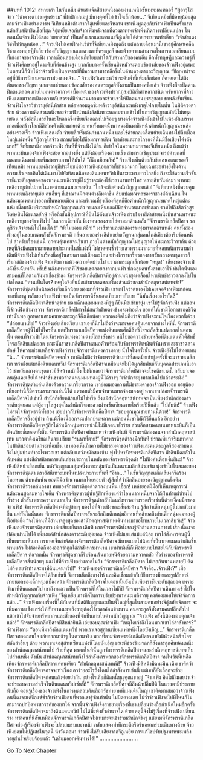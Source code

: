 ##บทที่ 1012: สหายเก่า
ในวันหนึ่ง ลำแสงเจ็ดสีสายหนึ่งลอยผ่านเหนือชั้นเมฆมณฑลอวี่
“ผู้อาวุโสจ้าว ‘วิชาดวงตาม่วงศูนย์รวม’ ที่ข้าฝึกฝนอยู่ มีบางจุดที่ไม่เข้าใจเล็กน้อย…”
จีเทียนหมิงที่มีอายุน้อยสุดถามจ้าวเฟิงอย่างเคารพ
จีเทียนหมิงต่างจากจีอู๋เหยี่ยและจีหลาน เขาเพิ่งพูดคุยกับจ้าวเฟิงเป็นครั้งแรก แต่กลับสนิทชิดเชื้อที่สุด
จีอู๋เหยี่ยเจอกับจ้าวเฟิงหลังจากที่ดวงตาเทพเจ้าเพิ่งเกิดการเปลี่ยนแปลง ในตอนนั้นจ้าวเฟิงได้ลอง ‘แยกส่วน’ เป็นครั้งแรกและเอาชนะจีอู๋เหยี่ยได้ด้วยกระบวนท่าเดียว
“เจ้าสำแดงวิชาให้ข้าดูหน่อย…”
จ้าวเฟิงไม่เคยฝึกฝนวิชาที่จีเทียนหมิงพูดถึง แต่หลายเดือนมานี้เขาอยู่ศึกษาเคล็ดวิชาและทฤษฎีที่เกี่ยวข้องกับวิญญาณและดวงตาที่ตระกูลจี
และด้วยความสามารถในการลอกเลียนแบบที่เก่งกาจของจ้าวเฟิง เวลาเดือนสองเดือนก็เทียบเท่าได้กับห้าหกปีของคนอื่น
อีกทั้งทฤษฎีและความรู้ที่จ้าวเฟิงศึกษาอยู่ในระดับที่ค่อนข้างสูง บวกกับบางครั้งเซียนซิงหมัวจะตอบข้อสงสัยของจ้าวเฟิงอยู่เสมอ
ในตอนนี้ก็นับได้ว่าจ้าวเฟิงเป็นอาจารย์ที่มีความสามารถลึกซึ้งในด้านดวงตาและวิญญาณ
“ปัญหาน่าจะอยู่ที่วิธีการฝึกเนตรดาราม่วงของเจ้า…”
จ้าวเฟิงวิเคราะห์วิชาระดับต่ำนี้เพิ่มเล็กน้อย ก็คาดเดาได้ถึงต้นตอของปัญหา
นอกจากช่วยตอบข้อสงสัยของคนตระกูลจีทั้งสามเป็นบางครั้งแล้ว จ้าวเฟิงก็จะปิดด่านฝึกตนตลอด
ภายในมนตราอากาศ เบื้องหน้าของจ้าวเฟิงปรากฏสมบัติล้ำค่าหลากชนิด
ทรัพยากรที่จ้าวเฟิงแลกมาจากเมืองความลับสวรรค์มีจำนวนมากพอจะช่วยเขาให้ฝึกตนจนบรรลุขอบเขตพลังขั้นเซียน
จ้าวเฟิงโคจรวิชาวายุอัสนีห้าสาย หล่อหลอมดูดซึมพลังวายุอัสนีและพลังธาตุไฟภายในนั้น
ในมิติดวงตาซ้าย ห้วงความคิดส่วนหนึ่งของจ้าวเฟิงนำพลังอัสนีเทวะหลอมรวมเข้าไปในกายวิญญาณอัสนีไม่หยุดหย่อน
พลังอัสนีเทวะในกะโหลกครึ่งเซียนจึงลดลงไปเรื่อยๆ
บางครั้งจ้าวเฟิงยังเข้าไปในห้วงฝันบรรพกาลเพื่อสร้างโลกมิติส่วนตัวเมืองมายาด้วย
คนทั้งหมดนั่งพาหนะบินมาถึงหน้าตำหนักวิญญาณขนส่งอย่างรวดเร็ว
จ้าวเฟิงแสดงตัว จ่ายผลึกเริ่มต้นจำนวนหนึ่ง และใช้ค่ายกลเคลื่อนย้ายเดินทางไปถึงเมืองใหญ่แห่งหนึ่ง
“ผู้อาวุโสจ้าว สถานที่ต่อไปคือมณฑลเฉิน วิชาค่ายและกลไกของที่นั่นมีชื่อเสียงโด่งดังมาก!”
จีเทียนหมิงบอกจ้าวเฟิง
ทันทีที่จ้าวเฟิงได้ยิน ก็เข้าใจในความหมายของจีเทียนหมิง
ถึงแม้ว่าพาหนะบินของจ้าวเฟิงจะสะดวกอย่างยิ่ง แต่ยังด้อยเรื่องความเร็ว สามารถเชิญปรมาจารย์ค่ายกลที่มณฑลเฉินมาช่วยเพิ่มสมรรถภาพให้มันได้
“ก็ดีเหมือนกัน!”
จ้าวเฟิงเห็นด้วยกับข้อเสนอแนะของจีเทียนหมิง
พาหนะเพลิงวายุมีประโยชน์ต่อจ้าวเฟิงน้อยกว่าที่ผ่านมามาก โดยเฉพาะอย่างยิ่งในด้านความเร็ว
จากทิศใต้เดินทางไปยังทิศเหนือของดินแดนทวีปเป็นระยะทางยาวไกลยิ่ง ถึงจะใช้ความเร็วขั้นราชันระดับสุดยอดของพาหนะเพลิงวายุก็ไม่รู้ว่าจะต้องใช้เวลานานเท่าไหร่
หลายสิบวันต่อมา
พาหนะเพลิงวายุเข้าไปภายในเขตชายแดนมณฑลเฉิน
“ใกล้จะถึงตำหนักวิญญาณแล้ว!”
จีเทียนหมิงที่ควบคุมพาหนะเพลิงวายุเอ่ย
คนอื่นๆ ที่เข้าฌานฝึกตนต่างลืมตาขึ้น
สิบแปดมณฑลของราชวงศ์ต้าเฉียน ในแต่ละมณฑลแบ่งออกเป็นหลายเมือง และบริเวณที่รุ่งเรืองที่สุดก็คือตำหนักวิญญาณขนาดใหญ่แต่ละแห่ง
เมื่อมาถึงบริเวณตำหนักวิญญาณแล้ว จะมองเห็นยอดฝีมือจำนวนมากเข้าออก รวมไปถึงสัตว์อสูรวิเศษบินได้ขนาดยักษ์ หรือถึงขั้นมีอุปกรณ์ที่บินได้ดังเช่นจ้าวเฟิง
สวบ!
เงาสีดำสายหนึ่งบินสวนพาหนะเพลิงวายุของจ้าวเฟิงไป
ในเวลาเดียวกัน มีเงาคนสองสายไล่ตามมาด้านหลัง
“จักรพรรดิเกล็ดปีศาจ รอดูซิว่าเจ้าจะหนีไปไหนได้ !”
“ยังไม่ยอมแพ้อีก!”
เงาสีขาวและดำสองร่างพุ่งมาจากด้านหลัง คนทั้งสองต่างอยู่ในขอบเขตพลังขั้นจักรพรรดิ กลิ่นอายของร่างสีดำเขย่าขวัญจนกลุ่มคนใกล้เคียงต้องรีบร้อนหนีไป
สำหรับเรื่องเช่นนี้ ทุกคนคุ้นเคยจนชินชา
ภายในตำหนักวิญญาณไม่อนุญาตให้ทะเลาะวิวาทกัน ด้วยเหตุนี้จึงมีคนมากมายหลายประเภทในที่แห่งนี้ ไม่ขาดคนชั่วร้ายเลวทรามมากมายที่หลบหนีการตามล่า
เดิมทีจ้าวเฟิงไม่เห็นเรื่องนี้อยู่ในสายตา แต่เสียงตะโกนอย่างโกรธเกรี้ยวของชายวัยกลางคนชุดขาวก็เรียกสติของจ้าวเฟิง
จ้าวเฟิงกวาดห้วงความคิดผ่านไป แววตากระตุกเล็กน้อย
“หยุด!”
เสียงของจ้าวเฟิงดังขึ้นฉับพลัน
พรึ่บ!
พลังมหาศาลที่ไร้ขอบเขตลอยลงจากบนฟ้า ปกคลุมคนทั้งสามเอาไว้
ทันใดนั้นเอง สามคนที่ไล่ตามกันมาเชื่องช้าลง จักรพรรดิเกล็ดปีศาจที่อยู่ด้านหน้าสุดเคลื่อนไหวเนิบช้าราวตกลงไปในบ่อโคลน
“ท่านเป็นใคร? เหตุใดจึงยื่นมือเข้ามาสอดของเรื่องส่วนตัวของสำนักคฤหาสน์เทพข้า!”
จักรพรรดิชุดดำสีหน้าเคร่งขรึมเล็กน้อย มองมาที่จ้าวเฟิง
เขาแน่ใจว่าตนเองไม่เคยเจอจ้าวเฟิงมาก่อน
จากที่เขาดู พลังของจ้าวเฟิงน่าจะเป็นจักรพรรดิชั้นยอดเทียบเท่ากับเขา
“นี่มันเรื่องอะไรกัน?”
จักรพรรดิเกล็ดปีศาจสีหน้าดุร้าย มองเด็กหนุ่มผมทองที่จู่ๆ ก็ยื่นมือเข้ามายุ่ง
เขาไม่รู้จักจ้าวเฟิง แต่ตอนนี้จ้าวเฟิงเข้ามาขวาง จักรพรรดิเกล็ดปีศาจไม่สนว่าฝ่ายตรงข้ามจะทำอะไร ขอแค่ให้เขามีโอกาสรอดชีวิตเท่านั้นพอ
ลูกหลานสามคนของตระกูลจีอึ้งเล็กน้อย พวกเองคิดไม่ถึงว่าจ้าวเฟิงจะสนใจเรื่องพวกนี้ด้วย
“ปล่อยเขาเสีย!”
จ้าวเฟิงเอ่ยเสียงเรียบ
เขาเองก็นึกไม่ถึงว่าจะมาเจอคนคุ้นเคยจากชางไห่ที่นี่
จักรพรรดิเกล็ดปีศาจผู้นี้ไม่ใช่ใครอื่น แต่เป็นราชาเกล็ดปีศาจแห่งดินแดนศักดิ์สิทธิ์โจรสลัดสิบแปดยอดในตอนนั้น
ตอนที่จ้าวเฟิงโดนจักรพรรดิแห่งความตายไล่ล่าสังหาร หนีไปขอความช่วยเหลือที่ดินแดนศักดิ์สิทธิ์โจรสลัดสิบแปดยอด ขณะนั้นราชาเกล็ดปีศาจเสนอตัวพร้อมกับจักรพรรดิเหมันต์จันทราและราชาฉลามยักษ์ ให้ความช่วยเหลือจ้าวเฟิงกำราบจักรพรรดิแห่งความตาย
น้ำใจในครั้งนั้น จ้าวเฟิงยังไม่ได้ทดแทน
“นี่…”
จักรพรรดิเกล็ดปีศาจตกใจ
เขาคิดไม่ถึงว่าจักรพรรดิวัยเยาว์ที่สอดมือเข้ายุ่งครั้งนี้จะมาช่วยเหลือเขา
ทว่าตั้งแต่มาถึงดินแดนทวีป จักรพรรดิเกล็ดปีศาจเหมือนจะไม่ได้ผูกสัมพันธ์กับบุคคลประเภทนี้เอาไว้
ชายวัยกลางคนชุดขาวมีสีหน้าหนักอึ้ง
ไม่นึกเลยว่าจักรพรรดิเกล็ดปีศาจจะโชคดีขนาดนี้ กลับมาเจอคนคุ้นเคยเสียได้ หนำซ้ำเขาพอจำคนหนุ่มผมทองผู้นี้ได้รางๆ
“เจ้าชักจะยุ่งมากเกินไปแล้วกระมัง!”
จักรพรรดิชุดดำแค่นเสียงด้วยความเกรี้ยวกราด
เขาย่อมมองความไม่ธรรมดาของจ้าวเฟิงออก อายุน้อยเพียงเท่านี้ก็มีความสามารถเช่นนี้ได้
แต่รอบตัวมีคนจำนวนมากจ้องมองอยู่ หากเขาปล่อยจักรพรรดิเกล็ดปีศาจไปเช่นนี้ สำนักก็เสียหน้าแย่ไม่ใช่หรือ
ถึงแม้สำนักคฤหาสน์เทพจะเป็นเพียงสำนักสองดาวระดับสุดยอด แต่ผู้อาวุโสสูงสุดในสำนักก็จะทะลวงผ่านขั้นเซียนภายในร้อยปีนี้แล้ว
“ไปกับข้า!”
จ้าวเฟิงไม่สนใจจักรพรรดิทั้งสอง เอ่ยปากกับจักรพรรดิเกล็ดปีศาจ
“ขอบคุณคุณชายท่านนี้ด้วย!”
จักรพรรดิเกล็ดปีศาจอึ้งอยู่บ้าง ถึงแม้เรื่องนี้ออกจะแปลกประหลาด แต่ตอนนี้เขาไม่มีวิธีอื่นแล้ว
อีกอย่าง จักรพรรดิเกล็ดปีศาจรู้สึกได้ว่าเด็กหนุ่มตรงหน้านี้ไม่มีเจตนาชั่วร้าย ส่วนอีกสามคนบนพาหนะบินก็เป็นอัจฉริยะชั้นยอดทั้งสิ้น
จักรพรรดิเกล็ดปีศาจบินมาหาจ้าวเฟิงทันที
จักรพรรดิสองคนจากสำนักคฤหาสน์เทพ แววตาตึงเครียดเกินจะเปรียบ
“รนหาที่ตาย!”
จักรพรรดิชุดดำลงมือทันที ปราณที่แท้จริงมหาศาลในฟ้าดินรอบด้านกระเพื่อมขึ้น
เขามองเห็นถึงความไม่ธรรมดาของจ้าวเฟิงและคนตระกูลจีสองสามคน จึงไม่บุ่มบ่ามทำอะไรพวกเขา แต่กลับแกว่งหมัดสองข้าง พุ่งไปหาจักรพรรดิเกล็ดปีศาจ
ฟ้าดินมืดสลัวในฉับพลัน แสงสีดำสนิทหลายเส้นส่องประกายในหมัดของจักรพรรดิชุดดำ
“ไม่ฟังคำเตือนงั้นสินะ!”
จ้าวเฟิงมีสีหน้าเยือกเย็น พลังวิญญาณกลุ่มหนึ่งเกาะกลุ่มกันเป็นหนามผลึกสีม่วงเข้ม พุ่งเข้าไปในสมองของจักรพรรดิชุดดำ ตราอัสนีเทวะบนนั้นเปล่งประกายทันที
“อ๊าก…”
ในชั้นวิญญาณเกิดเสียงกรีดร้องโหยหวน
ฉับพลันนั้น ยอดฝีมือจำนวนมากโดยรอบต่างรู้สึกได้ว่ามีกลิ่นอายของวิญญาณดั้งเดิมจักรพรรดิร่วงหล่นลงมา
ศพของจักรพรรดิชุดดำตกลงบนพื้น
เฮือก!
เหล่ายอดฝีมือที่เห็นเหตุการณ์ แต่ละคนสูดลมหายใจเย็น
จักรพรรดิชุดขาวผู้นั้นรู้สึกเพียงแค่ว่าไอหนาวเหน็บจากใต้ฝ่าเท้าแผ่ซ่านไปทั่วร่าง ตัวสั่นเพราะความหนาวเย็น
จักรพรรดิชุดดำกลับโดนสังหารอย่างรวดเร็วเช่นนี้ด้วยเงื้อมมือของจ้าวเฟิง!
จักรพรรดิเกล็ดปีศาจที่อยู่ข้างๆ มองไปที่จ้าวเฟิงขณะสั่นสะท้าน รู้สึกว่าเด็กหนุ่มผู้นี้น่ากลัวมากขึ้น
แต่ทันใดนั้นเอง จักรพรรดิเกล็ดปีศาจพลันระลึกถึงเด็กหนุ่มอีกคนที่คล้ายคลึงกับเด็กหนุ่มผมทองผู้นี้อย่างยิ่ง
“จงให้คนที่มีอำนาจสูงสุดของสำนักคฤหาสน์เทพเดินทางมาขอโทษภายในเวลาสิบวัน!”
จ้าวเฟิงมองจักรพรรดิชุดขาว เอ่ยเสียงเย็นชา
เดิมที หากจักรพรรดิทั้งสองรู้จักอ่านสถานการณ์ เรื่องนี้คงจะปล่อยผ่านไปได้ เพียงแค่สำนักสองดาวระดับสุดยอด จ้าวเฟิงไม่แยแสแม้แต่น้อย
เขาไล่สังหารคนผู้นี้เป็นเพราะเห็นอาการบาดเจ็บสาหัสของจักรพรรดิเกล็ดปีศาจ มีบาดแผลไม่น้อยที่เป็นบาดแผลเก่าเกิดขึ้นนานแล้ว ไม่ต้องคิดก็มองออกว่าถูกไล่ล่าสังหารมานาน
เขาทำเช่นนี้ก็เพื่อระบายโทสะให้กับจักรพรรดิเกล็ดปีศาจ
ต่อจากนั้น จักรพรรดิชุดขาวก็รีบร้อนเร้นกายหนีด้วยความหวาดกลัว
ทั่วร่างของจักรพรรดิเกล็ดปีศาจสั่นน้อยๆ มองไปที่จ้าวเฟิงอย่างคาดไม่ถึง
“จักรพรรดิเกล็ดปีศาจ ไม่เจอกันนานหลายปี คิดไม่ถึงเลยว่าท่านจะมาที่ดินแดนทวีป!”
จ้าวเฟิงมองจักรพรรดิเกล็ดปีศาจ
“เจ้าคือ…จ้าวเฟิง?”
เมื่อจักรพรรดิเกล็ดปีศาจได้ยินเช่นนี้ จึงหวนนึกถึงชางไห่ และคิดเชื่อมเข้ากับวิธีการลงมือและรูปลักษณ์ภายนอกของเด็กหนุ่มเบื้องหน้า
จักรพรรดิเกล็ดปีศาจในตอนนั้นยังเป็นเพียงราชันระดับสุดยอด เพราะว่ามาที่ดินแดนทวีป เขาถึงทะลวงเป็นจักรพรรดิได้ในเวลาไม่กี่ปี
จักรพรรดิเกล็ดปีศาจเดินทางเข้าไปในตำหนักวิญญาณกับจ้าวเฟิง
“จีอู๋เหยี่ย ภารกิจในการปรับปรุงพาหนะเพลิงวายุ คงต้องมอบให้เจ้าจัดการแล้ว…”
จ้าวเฟิงมอบเรื่องนี้ให้กับคนที่มีสติปัญญาและเป็นพี่ใหญ่ที่สุดในสามคนอย่างจีอู๋เหยี่ยจัดการ
จะเพิ่มความแข็งแกร่งให้กับพาหนะเพลิงวายุต้องใช้เวลาค่อนข้างนาน คนตระกูลจีทั้งสามคนปลีกตัวไป แล้วเข้าไปจับจ่ายทรัพยากรและสิ่งของที่จำเป็นภายในตำหนักวิญญาณ
“จ้าวเฟิง ครั้งนี้ต้องขอบคุณเจ้าแล้ว!”
จักรพรรดิเกล็ดปีศาจมีสีหน้ายินดี เอ่ยขอบคุณจ้าวเฟิง
“เหตุใดเจ้าถึงโดนพวกเขาไล่ล่าสังหาร?”
จ้าวเฟิงถาม
“ตอนที่มาถึงดินแดนทวีป พวกเราเจอสุสานเซียนแห่งหนึ่งโดยบังเอิญ…”
จักรพรรดิเกล็ดปีศาจทอดถอนใจ เอ่ยออกมาช้าๆ
ในความจริง พวกที่ตามจักรพรรดิเกล็ดปีศาจมายังมีหัวหน้าเรือโจรสลัดลำอื่นๆ ด้วย
พวกเขาเจอสุสานเซียนแห่งนี้โดยบังเอิญ ขณะที่ช่วงชิงมรดกก็สังหารลูกศิษย์คนหนึ่งของสำนักคฤหาสน์เทพไป
ท้ายที่สุด มรดกในที่นั้นถูกจักรพรรดิเกล็ดปีศาจและสำนักคฤหาสน์เทพเก็บไปส่วนหนึ่ง
ดังนั้น สำนักคฤหาสน์เทพจึงไล่ล่าสังหารพวกของจักรพรรดิเกล็ดปีศาจ จนในวันนี้เหลือเพียงจักรพรรดิเกล็ดปีศาจแค่คนเดียว
“สำนักคฤหาสน์เทพนี่!”
จ้าวเฟิงมีสีหน้ามืดทะมึน
เดิมเขาคิดว่าจักรพรรดิเกล็ดปีศาจอาจจะทำเรื่องเลวร้ายอะไรถึงโดนไล่ล่าสังหารเช่นนี้ แต่เขาก็ยังเลือกจะช่วยจักรพรรดิเกล็ดปีศาจก่อนแล้วค่อยว่ากัน อย่างไรเสียก็ติดหนี้บุญคุณเขาอยู่
“จ้าวเฟิง คิดไม่ถึงเลยว่าเจ้าจะประสบความสำเร็จในดินแดนทวีปเช่นนี้!”
จักรพรรดิเกล็ดปีศาจมีสีหน้าปลื้มปีติ ในแววตามีประกายนับถือ
ตอนรู้เรื่องของจ้าวเฟิงในการทดสอบคัดเลือกรัชทายาทที่แผ่นดินใหญ่ เขาคิดมาเสมอว่าจ้าวเฟิงคนนี้คงจะแค่ชื่อแซ่ซ้ำกับจ้าวเฟิงคนที่พวกเขารู้จักเท่านั้น
ไม่ผิดคาดเลย ไม่ว่าจ้าวเฟิงจะไปที่ไหนก็ไม่สามารถปกปิดพรสวรรค์ของเขาได้
จากนั้นจ้าวเฟิงจึงสาธยายเรื่องที่เขาเปลี่ยนร่างถือกำเนิดใหม่อีกครั้ง
จักรพรรดิเกล็ดปีศาจมาถึงดินแดนทวีป ไม่ได้พึ่งพิงขั้วอำนาจใด ด้วยเหตุนี้จึงไม่รู้เรื่องที่จ้าวเฟิงเปลี่ยนร่าง
ทว่าคนที่นิสัยเหมือนจักรพรรดิเกล็ดปีศาจไม่เหมาะจะเข้าร่วมสำนักจริงๆ
แต่ยามที่จักรพรรดิเกล็ดปีศาจล่วงรู้เรื่องจ้าวเฟิงจะไปสนามรบแนวหน้า กลับแสดงท่าทีกระตือรือร้นอยากร่วมเดินทางด้วย
จ้าวเฟิงย่อมไม่ปฏิเสธในจุดนี้
ห้าวันต่อมา จ้าวเฟิงได้รับเสียงจากจีอู๋เหยี่ย การแก้ไขปรับปรุงพาหนะเพลิงวายุสำเร็จเรียบร้อยแล้ว
“เตรียมออกเดินทางได้!”
…………………….


[Go To Next Chapter]( ./250.md)